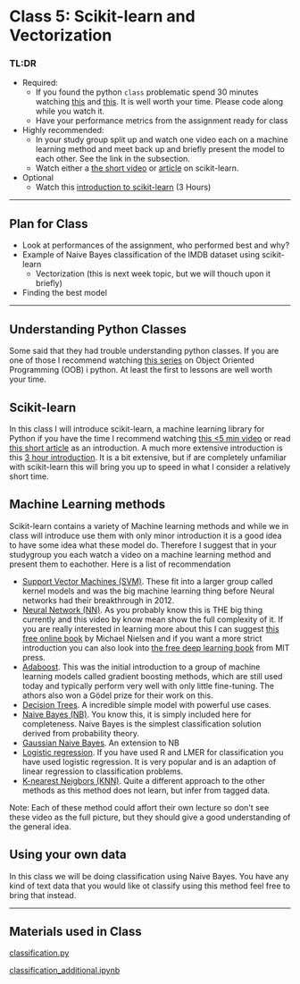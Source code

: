 # Class 5: Scikit-learn and Vectorization


### TL:DR
 - Required:
   - If you found the python `class` problematic spend 30 minutes watching [this](https://www.youtube.com/watch?v=ZDa-Z5JzLYM) and [this](https://www.youtube.com/watch?v=BJ-VvGyQxho). It is well worth your time. Please code along while you watch it.
   - Have your performance metrics from the assignment ready for class
 - Highly recommended:
   - In your study group split up and watch one video each on a machine learning method and meet back up and briefly present the model to each other. See the link in the subsection.
   - Watch either a [the short video](https://www.youtube.com/watch?v=rvVkVsG49u) or [article](https://stackabuse.com/overview-of-classification-methods-in-python-with-scikit-learn/) on scikit-learn.
 - Optional
   - Watch this [introduction to scikit-learn](https://www.youtube.com/watch?v=pqNCD_5r0IU&t=8s) (3 Hours)



---

## Plan for Class
- Look at performances of the assignment, who performed best and why? 
- Example of Naive Bayes classification of the IMDB dataset using scikit-learn
  - Vectorization (this is next week topic, but we will thouch upon it briefly)
- Finding the best model

---

## Understanding Python Classes
Some said that they had trouble understanding python classes. If you are one of those I recommend watching [this series](https://www.youtube.com/watch?v=ZDa-Z5JzLYM&list=PL-osiE80TeTsqhIuOqKhwlXsIBIdSeYtc) on Object Oriented Programming (OOB) i python. At least the first to lessons are well worth your time.

## Scikit-learn
In this class I will introduce scikit-learn, a machine learning library for Python if you have the time I recommend watching [this <5 min video](https://www.youtube.com/watch?v=rvVkVsG49uU) or read [this short article](https://stackabuse.com/overview-of-classification-methods-in-python-with-scikit-learn/) as an introduction. A much more extensive introduction is this [3 hour introduction](https://www.youtube.com/watch?v=pqNCD_5r0IU&t=8s). It is a bit extensive, but if are completely unfamiliar with scikit-learn this will bring you up to speed in what I consider a relatively short time. 

## Machine Learning methods
Scikit-learn contains a variety of Machine learning methods and while we in class will introduce use them with only minor introduction it is a good idea to have some idea what these model do. Therefore I suggest that in your studygroup you each watch a video on a machine learning method and present them to eachother. Here is a list of recommendation

* [Support Vector Machines (SVM)](https://www.youtube.com/watch?v=efR1C6CvhmE). These fit into a larger group called kernel models and was the big machine learning thing before Neural networks had their breakthrough in 2012.
* [Neural Network (NN)](https://www.youtube.com/watch?v=CqOfi41LfDw). As you probably know this is THE big thing currently and this video by know mean show the full complexity of it. If you are really interested in learning more about this I can suggest [this free online book](http://neuralnetworksanddeeplearning.com) by Michael Nielsen and if you want a more strict introduction you can also look into [the free deep learning book](https://www.deeplearningbook.org) from MIT press.
* [Adaboost](https://www.youtube.com/watch?v=LsK-xG1cLYA). This was the initial introduction to a group of machine learning models called gradient boosting methods, which are still used today and typically perform very well with only little fine-tuning. The athors also won a Gödel prize for their work on this.
* [Decision Trees](https://www.youtube.com/watch?v=7VeUPuFGJHk). A incredible simple model with powerful use cases.
* [Naive Bayes (NB)](https://www.youtube.com/watch?v=O2L2Uv9pdDA). You know this, it is simply included here for completeness. Naive Bayes is the simplest classification solution derived from probability theory.
* [Gaussian Naive Bayes](https://www.youtube.com/watch?v=H3EjCKtlVog). An extension to NB
* [Logistic regression](https://www.youtube.com/watch?v=yIYKR4sgzI8). If you have used R and LMER for classification you have used logistic regression. It is very popular and is an adaption of linear regression to classification problems.
* [K-nearest Neigbors (KNN)](https://www.youtube.com/watch?v=HVXime0nQeI). Quite a different approach to the other methods as this method does not learn, but infer from tagged data. 

Note: Each of these method could affort their own lecture so don't see these video as the full picture, but they should give a good understanding of the general idea.

## Using your own data
In this class we will be doing classification using Naive Bayes. You have any kind of text data that you would like ot classify using this method feel free to bring that instead.

---

## Materials used in Class
[classification.py](https://github.com/auNLP/mdwikiNLP/blob/master/classroom_materials/class_05/classification.py)

[classification_additional.ipynb](https://github.com/auNLP/mdwikiNLP/blob/master/classroom_materials/class_05/classification_additional.ipynb)

<!--
* imdb help
* scikit-learn intro (using diff classifiers, setting hyperparameters)
* Hyperparameter search
* making BOW-using scikit-learn
-->